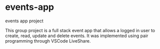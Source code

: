# events-app
events app project

This group project is a full stack event app that allows a logged in user to create, read, update and delete events. 
It was implemented using pair programming through VSCode LiveShare.
